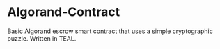 # Algorand-Contract
Basic Algorand escrow smart contract that uses a simple cryptographic puzzle. Written in TEAL.
